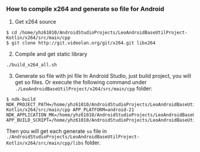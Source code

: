 ### How to compile x264 and generate so file for Android
1. Get x264 source
```shell
$ cd /home/yhz61010/AndroidStudioProjects/LeoAndroidBaseUtilProject-Kotlin/x264/src/main/cpp
$ git clone http://git.videolan.org/git/x264.git libx264
```
2. Compile and get static library
```shell
./build_x264_all.sh
```
3. Generate so file with jni file
In Android Studio, just build project, you will get so files. Or execute the following command under `./LeoAndroidBaseUtilProject/x264/src/main/cpp` folder:
```shell
$ ndk-build NDK_PROJECT_PATH=/home/yhz61010/AndroidStudioProjects/LeoAndroidBaseUtilProject-Kotlin/x264/src/main/cpp APP_PLATFORM=android-21 NDK_APPLICATION_MK=/home/yhz61010/AndroidStudioProjects/LeoAndroidBaseUtilProject/x264/src/main/cpp/Application.mk APP_BUILD_SCRIPT=/home/yhz61010/AndroidStudioProjects/LeoAndroidBaseUtilProject/x264/src/main/cpp/Android.mk
```
Then you will get each generate `so` file in `./AndroidStudioProjects/LeoAndroidBaseUtilProject-Kotlin/x264/src/main/cpp/libs` folder.
